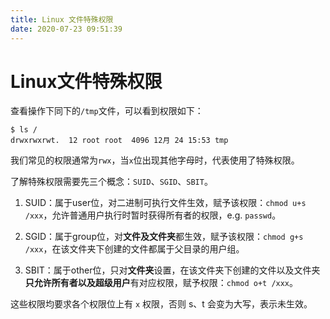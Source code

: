 ```yaml
---
title: Linux 文件特殊权限
date: 2020-07-23 09:51:39
---
```

# Linux文件特殊权限

查看操作下同下的`/tmp`文件，可以看到权限如下：

```shell
$ ls /
drwxrwxrwt.  12 root root  4096 12月 24 15:53 tmp
```

我们常见的权限通常为`rwx`，当`x`位出现其他字母时，代表使用了特殊权限。

了解特殊权限需要先三个概念：`SUID`、`SGID`、`SBIT`。

1. SUID：属于user位，对二进制可执行文件生效，赋予该权限：`chmod u+s /xxx`，允许普通用户执行时暂时获得所有者的权限，e.g.  `passwd`。

2. SGID：属于group位，对**文件及文件夹**都生效，赋予该权限：`chmod g+s /xxx`，在该文件夹下创建的文件都属于父目录的用户组。

3. SBIT：属于other位，只对**文件夹**设置，在该文件夹下创建的文件以及文件夹**只允许所有者以及超级用户**有对应权限，赋予权限：`chmod o+t /xxx`。

这些权限均要求各个权限位上有 `x` 权限，否则 s、t 会变为大写，表示未生效。